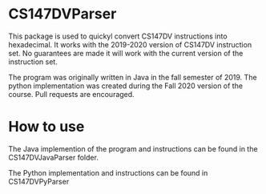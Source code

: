 # CS147DVParser

This package is used to quickyl convert CS147DV instructions into hexadecimal. It works with the 2019-2020 version of CS147DV instruction set. No guarantees are made it will work with the current version of the instruction set. 

The program was originally written in Java in the fall semester of 2019. The python implementation was created during the Fall 2020 version of the course.
Pull requests are encouraged. 

# How to use
The Java implemention of the program and instructions can be found in the CS147DVJavaParser folder.

The Python implementation and instructions can be found in CS147DVPyParser
